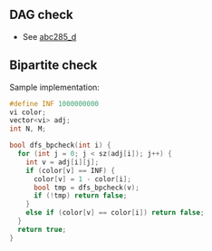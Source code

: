 ## DAG check

- See [abc285_d](https://atcoder.jp/contests/abc285/tasks/abc285_d)


## Bipartite check

Sample implementation:
```cpp
#define INF 1000000000
vi color;
vector<vi> adj;
int N, M;

bool dfs_bpcheck(int i) {
  for (int j = 0; j < sz(adj[i]); j++) {
    int v = adj[i][j];
    if (color[v] == INF) {
      color[v] = 1 - color[i];
      bool tmp = dfs_bpcheck(v);
      if (!tmp) return false;
    }
    else if (color[v] == color[i]) return false;
  }
  return true;
}
```
